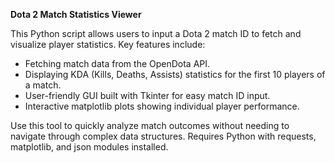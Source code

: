 **Dota 2 Match Statistics Viewer**

This Python script allows users to input a Dota 2 match ID to fetch and visualize player statistics. Key features include:
- Fetching match data from the OpenDota API.
- Displaying KDA (Kills, Deaths, Assists) statistics for the first 10 players of a match.
- User-friendly GUI built with Tkinter for easy match ID input.
- Interactive matplotlib plots showing individual player performance.

Use this tool to quickly analyze match outcomes without needing to navigate through complex data structures. Requires Python with requests, matplotlib, and json modules installed.
